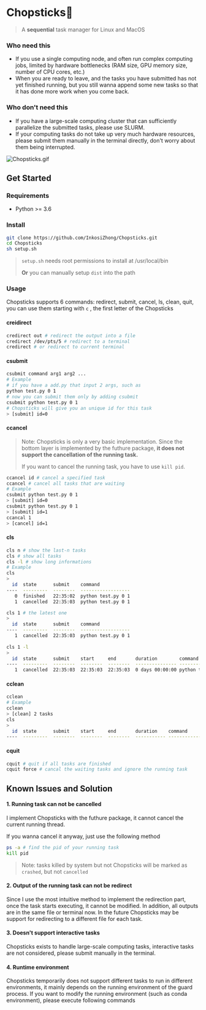# Chopsticks🥢

> A **sequential** task manager for Linux and MacOS

### Who need this

- If you use a single computing node, and often run complex computing jobs, limited by hardware bottlenecks (RAM size, GPU memory size, number of CPU cores, etc.)
- When you are ready to leave, and the tasks you have submitted has not yet finished running, but you still wanna append some new tasks so that it has done more work when you come back.

### Who don't need this

- If you have a large-scale computing cluster that can sufficiently parallelize the submitted tasks, please use SLURM.
- If your computing tasks do not take up very much hardware resources, please submit them manually in the terminal directly, don't worry about them being interrupted.

![Chopsticks.gif](https://s2.loli.net/2023/04/07/Y1O3G2udeV597Jg.gif)

## Get Started

### Requirements

- Python >= 3.6

### Install

```bash
git clone https://github.com/InkosiZhong/Chopsticks.git
cd Chopsticks
sh setup.sh
```

> `setup.sh` needs root permissions to install at /usr/local/bin
>
> **Or** you can manually setup  `dist` into the path

### Usage

Chopsticks supports 6 commands: redirect, submit, cancel, ls, clean, quit, you can use them starting with  `c` , the first letter of the Chopsticks

#### creidirect

```bash
credirect out # redirect the output into a file
credirect /dev/pts/5 # redirect to a terminal
credirect # or redirect to current terminal
```

#### csubmit

```bash
csubmit command arg1 arg2 ...
# Example
# if you have a add.py that input 2 args, such as
python test.py 0 1
# now you can submit them only by adding csubmit
csubmit python test.py 0 1
# Chopsticks will give you an unique id for this task
> [submit] id=0
```

#### ccancel

> Note: Chopsticks is only a very basic implementation. Since the bottom layer is implemented by the futhure package, **it does not support the cancellation of the running task.**
>
> If you want to cancel the running task, you have to use `kill pid`.

```bash
ccancel id # cancel a specified task
ccancel # cancel all tasks that are waiting
# Example
csubmit python test.py 0 1
> [submit] id=0
csubmit python test.py 0 1
> [submit] id=1
ccancal 1
> [cancel] id=1
```

#### cls

```bash
cls n # show the last-n tasks
cls # show all tasks
cls -l # show long informations
# Example
cls
>
  id  state      submit    command
----  ---------  --------  ------------------
   0  finished   22:35:02  python test.py 0 1
   1  cancelled  22:35:03  python test.py 0 1

cls 1 # the latest one
>
  id  state      submit    command
----  ---------  --------  ------------------
   1  cancelled  22:35:03  python test.py 0 1
   
cls 1 -l
>
  id  state      submit    start     end       duration        command
----  ---------  --------  --------  --------  --------------- ------------------
   1  cancelled  22:35:03  22:35:03  22:35:03  0 days 00:00:00 python test.py 0 1
```

#### cclean

```bash
cclean
# Example
cclean
> [clean] 2 tasks
cls
>
  id  state      submit    start     end       duration    command
----  ---------  --------  --------  --------  ----------- ------------------
```

#### cquit

```bash
cquit # quit if all tasks are finished
cquit force # cancal the waiting tasks and ignore the running task
```

## Known Issues and Solution

#### 1. Running task can not be cancelled

I implement Chopsticks with the futhure package, it cannot cancel the current running thread.

If you wanna cancel it anyway, just use the following method

```bash
ps -a # find the pid of your running task
kill pid
```

> Note: tasks killed by system but not Chopsticks will be marked as `crashed`, but not `cancelled`

#### 2. Output of the running task can not be redirect

Since I use the most intuitive method to implement the redirection part, once the task starts executing, it cannot be modified. In addition, all outputs are in the same file or terminal now. In the future Chopsticks may be support for redirecting to a different file for each task.

#### 3. Doesn't support interactive tasks

Chopsticks exists to handle large-scale computing tasks, interactive tasks are not considered, please submit manually in the terminal.

#### 4. Runtime environment

Chopsticks temporarily does not support different tasks to run in different environments, it mainly depends on the running environment of the guard process. If you want to modify the running environment (such as conda environment), please execute following commands